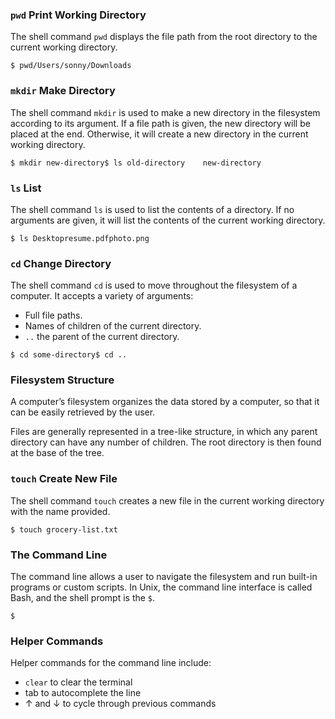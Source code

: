 ### `pwd` Print Working Directory

The shell command `pwd` displays the file path from the root directory to the current working directory.

```
$ pwd/Users/sonny/Downloads
```

### `mkdir` Make Directory

The shell command `mkdir` is used to make a new directory in the filesystem according to its argument. If a file path is given, the new directory will be placed at the end. Otherwise, it will create a new directory in the current working directory.

```
$ mkdir new-directory$ ls old-directory    new-directory
```

### `ls` List

The shell command `ls` is used to list the contents of a directory. If no arguments are given, it will list the contents of the current working directory.

```
$ ls Desktopresume.pdfphoto.png
```

### `cd` Change Directory

The shell command `cd` is used to move throughout the filesystem of a computer. It accepts a variety of arguments:

-   Full file paths.
-   Names of children of the current directory.
-   `..` the parent of the current directory.

```
$ cd some-directory$ cd ..
```

### Filesystem Structure

A computer’s filesystem organizes the data stored by a computer, so that it can be easily retrieved by the user.

Files are generally represented in a tree-like structure, in which any parent directory can have any number of children. The root directory is then found at the base of the tree.

### `touch` Create New File

The shell command `touch` creates a new file in the current working directory with the name provided.

```
$ touch grocery-list.txt
```

### The Command Line

The command line allows a user to navigate the filesystem and run built-in programs or custom scripts. In Unix, the command line interface is called Bash, and the shell prompt is the `$`.

```
$ 
```

### Helper Commands

Helper commands for the command line include:

-   `clear` to clear the terminal
-   tab to autocomplete the line
-   ↑ and ↓ to cycle through previous commands